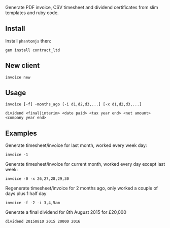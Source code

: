 Generate PDF invoice, CSV timesheet and dividend certificates from slim templates and ruby code.

## Install

Install `phantomjs` then:

    gem install contract_ltd


## New client

    invoice new

## Usage

    invoice [-f] -months_ago [-i d1,d2,d3,...] [-x d1,d2,d3,...]

    dividend <final|interim> <date paid> <tax year end> <net amount> <company year end>

## Examples

Generate timesheet/invoice for last month, worked every week day:

    invoice -1

Generate timesheet/invoice for current month, worked every day except last week:

    invoice -0 -x 26,27,28,29,30

Regenerate timesheet/invoice for 2 months ago, only worked a couple of days plus 1 half day

    invoice -f -2 -i 3,4,5am

Generate a final dividend for 8th August 2015 for £20,000

    dividend 20150810 2015 20000 2016

